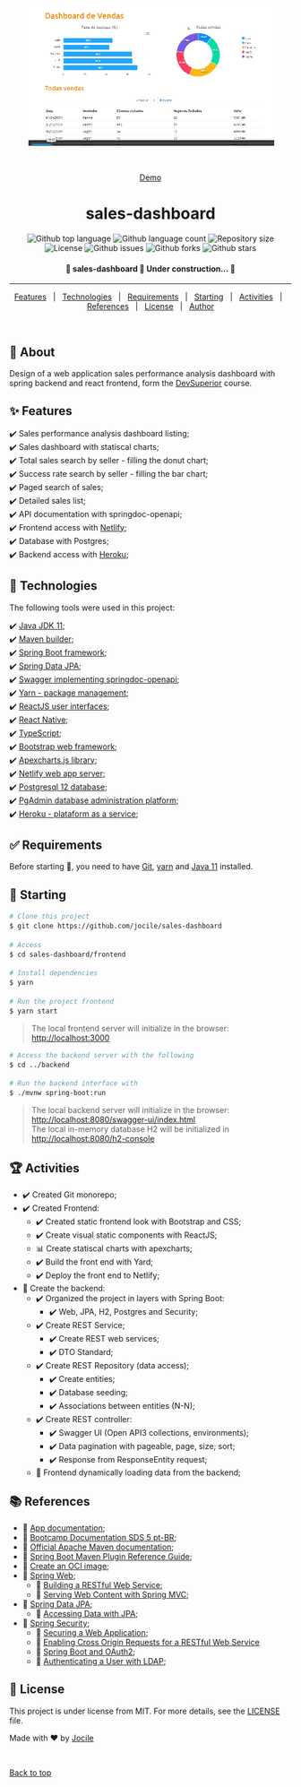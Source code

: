 <div align="center" id="top"> 
<img src="documentation/images/app.gif" alt="sales-dashboard" />

&#xa0;

<a href="https://dashboard-jocile.netlify.app/">Demo</a>

</div>

<h1 align="center">sales-dashboard</h1>

<p align="center">
  <img alt="Github top language" src="https://img.shields.io/github/languages/top/jocile/sales-dashboard?color=56BEB8">

  <img alt="Github language count" src="https://img.shields.io/github/languages/count/jocile/sales-dashboard?color=56BEB8">

  <img alt="Repository size" src="https://img.shields.io/github/repo-size/jocile/sales-dashboard?color=56BEB8">

  <img alt="License" src="https://img.shields.io/github/license/jocile/sales-dashboard?color=56BEB8">

  <img alt="Github issues" src="https://img.shields.io/github/issues/jocile/sales-dashboard?color=56BEB8" />

  <img alt="Github forks" src="https://img.shields.io/github/forks/jocile/sales-dashboard?color=56BEB8" />

  <img alt="Github stars" src="https://img.shields.io/github/stars/jocile/sales-dashboard?color=56BEB8" /> 
</p>

<!-- Status -->

<h4 align="center"> 
	🚧  sales-dashboard 🚀 Under construction...  🚧
</h4>

<hr>

<p align="center">
  <a href="#sparkles-features">Features</a> &#xa0; | &#xa0;
  <a href="#rocket-technologies">Technologies</a> &#xa0; | &#xa0;
  <a href="#white_check_mark-requirements">Requirements</a> &#xa0; | &#xa0;
  <a href="#checkered_flag-starting">Starting</a> &#xa0; | &#xa0;
  <a href="#trophy">Activities</a> &#xa0; | &#xa0;
  <a href="#books-references">References</a> &#xa0; | &#xa0;
  <a href="#memo-license">License</a> &#xa0; | &#xa0;
  <a href="https://github.com/acenelio" target="_blank">Author</a>
</p>

<br>

## :dart: About

Design of a web application sales performance analysis dashboard with spring backend and react frontend, form the [DevSuperior](https://devsuperior.com.br/) course.

## :sparkles: Features

:heavy_check_mark: Sales performance analysis dashboard listing;\
:heavy_check_mark: Sales dashboard with statiscal charts;\
:heavy_check_mark: Total sales search by seller - filling the donut chart;\
:heavy_check_mark: Success rate search by seller - filling the bar chart;\
:heavy_check_mark: Paged search of sales;\
:heavy_check_mark: Detailed sales list;\
:heavy_check_mark: API documentation with springdoc-openapi;\
:heavy_check_mark: Frontend access with [Netlify](https://dashboard-jocile.netlify.app/);\
:heavy_check_mark: Database with Postgres;\
:heavy_check_mark: Backend access with [Heroku](https://sales-dashboard-jocile.herokuapp.com/sellers);

## :rocket: Technologies

The following tools were used in this project:

:heavy_check_mark: [Java JDK 11](https://docs.oracle.com/en/java/javase/11/);\
:heavy_check_mark: [Maven builder](https://maven.apache.org/);\
:heavy_check_mark: [Spring Boot framework](https://glysns.gitbook.io/springframework/);\
:heavy_check_mark: [Spring Data JPA](https://docs.spring.io/spring-boot/docs/2.5.6/reference/htmlsingle/#boot-features-jpa-and-spring-data);\
:heavy_check_mark: [Swagger implementing springdoc-openapi](https://springdoc.org/);\
:heavy_check_mark: [Yarn - package management](https://yarnpkg.com/);\
:heavy_check_mark: [ReactJS user interfaces](https://pt-br.reactjs.org/);\
:heavy_check_mark: [React Native](https://reactnative.dev/);\
:heavy_check_mark: [TypeScript](https://www.typescriptlang.org/);\
:heavy_check_mark: [Bootstrap web framework](https://getbootstrap.com/);\
:heavy_check_mark: [Apexcharts.js library](https://apexcharts.com/);\
:heavy_check_mark: [Netlify web app server](https://www.netlify.com/);\
:heavy_check_mark: [Postgresql 12 database](https://www.postgresql.org/about/news/postgresql-12-released-1976/);\
:heavy_check_mark: [PgAdmin database administration platform](https://www.pgadmin.org/);\
:heavy_check_mark: [Heroku - plataform as a service](https://www.heroku.com/);

## :white_check_mark: Requirements

Before starting :checkered_flag:, you need to have [Git](https://git-scm.com), [yarn](https://yarnpkg.com/) and [Java 11](https://docs.oracle.com/en/java/javase/11/) installed.

## :checkered_flag: Starting

```bash
# Clone this project
$ git clone https://github.com/jocile/sales-dashboard

# Access
$ cd sales-dashboard/frontend

# Install dependencies
$ yarn

# Run the project frontend
$ yarn start
```

> The local frontend server will initialize in the browser: <http://localhost:3000>

```bash
# Access the backend server with the following
$ cd ../backend

# Run the backend interface with
$ ./mvnw spring-boot:run
```

> The local backend server will initialize in the browser: <http://localhost:8080/swagger-ui/index.html>\
> The local in-memory database H2 will be initialized in <http://localhost:8080/h2-console>

## :trophy: Activities

- :heavy_check_mark: Created Git monorepo;
- :heavy_check_mark: Created Frontend:
  - :heavy_check_mark: Created static frontend look with Bootstrap and CSS;
  - :heavy_check_mark: Create visual static components with ReactJS;
  - :bar_chart: Create statiscal charts with apexcharts;
  - :heavy_check_mark: Build the front end with Yard;
  - :heavy_check_mark: Deploy the front end to Netlify;
- :construction: Create the backend:
  - :heavy_check_mark: Organized the project in layers with Spring Boot:
    - :heavy_check_mark: Web, JPA, H2, Postgres and Security;
  - :heavy_check_mark: Create REST Service;
    - :heavy_check_mark: Create REST web services;
    - :heavy_check_mark: DTO Standard;
  - :heavy_check_mark: Create REST Repository (data access);
    - :heavy_check_mark: Create entities;
    - :heavy_check_mark: Database seeding;
    - :heavy_check_mark: Associations between entities (N-N);
  - :heavy_check_mark: Create REST controller:
    - :heavy_check_mark: Swagger UI (Open API3 collections, environments);
    - :heavy_check_mark: Data pagination with pageable, page, size, sort;
    - :heavy_check_mark: Response from ResponseEntity<T> request;
  - :construction: Frontend dynamically loading data from the backend;

## :books: References

- :file_folder: [App documentation](documentation/);
- :link: [Bootcamp Documentation SDS 5 pt-BR](https://github.com/devsuperior/sds5);
- :link: [Official Apache Maven documentation](https://maven.apache.org/guides/index.html);
- :link: [Spring Boot Maven Plugin Reference Guide](https://docs.spring.io/spring-boot/docs/2.4.12/maven-plugin/reference/htmlsingle/);
- :link: [Create an OCI image](https://docs.spring.io/spring-boot/docs/2.4.12/maven-plugin/reference/html/#build-image);
- :link: [Spring Web](https://docs.spring.io/spring-boot/docs/2.5.6/reference/htmlsingle/#features.developing-web-applications);
  - :link: [Building a RESTful Web Service](https://spring.io/guides/gs/rest-service/);
  - :link: [Serving Web Content with Spring MVC](https://spring.io/guides/gs/serving-web-content/);
- :link: [Spring Data JPA](https://docs.spring.io/spring-boot/docs/2.5.6/reference/htmlsingle/#features.sql.jpa-and-spring-data);
  - :link: [Accessing Data with JPA](https://spring.io/guides/gs/accessing-data-jpa/);
- :link: [Spring Security](https://docs.spring.io/spring-boot/docs/2.7.0/reference/htmlsingle/#web.security);
  - :link: [Securing a Web Application](https://spring.io/guides/gs/securing-web/);
  - :link: [Enabling Cross Origin Requests for a RESTful Web Service](https://spring.io/blog/2022/02/21/spring-security-without-the-websecurityconfigureradapter)
  - :link: [Spring Boot and OAuth2](https://spring.io/guides/tutorials/spring-boot-oauth2/);
  - :link: [Authenticating a User with LDAP](https://spring.io/guides/gs/authenticating-ldap/);

## :memo: License

This project is under license from MIT. For more details, see the [LICENSE](LICENSE.md) file.

Made with :heart: by <a href="https://github.com/jocile" target="_blank">Jocile</a>

&#xa0;

<a href="#top">Back to top</a>
